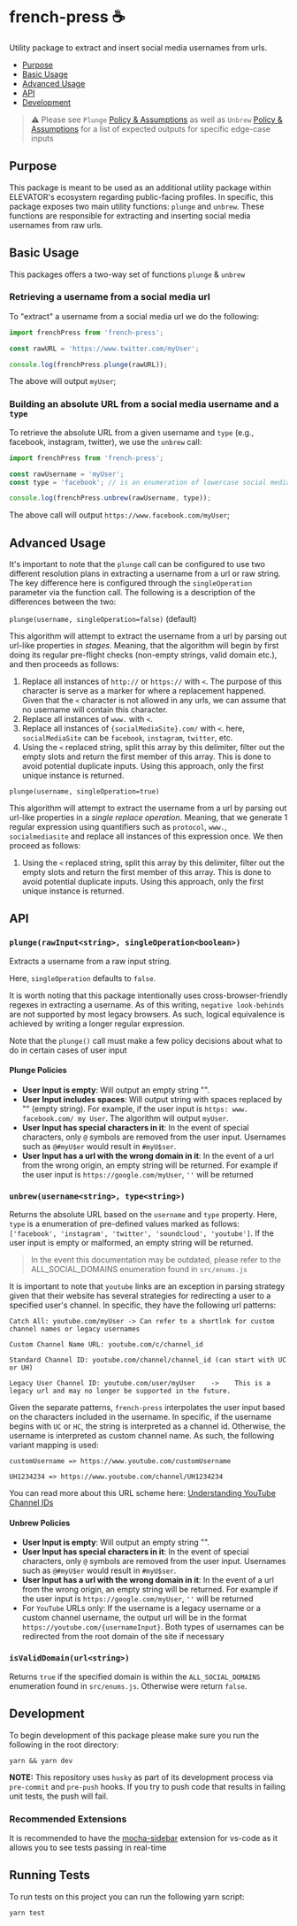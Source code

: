 # french-press ☕️

Utility package to extract and insert social media usernames from urls.

-   [Purpose](#purpose)
-   [Basic Usage](#Basic-Usage)
-   [Advanced Usage](#Advanced-Usage)
-   [API](#API)
-   [Development](#Development)

> ⚠️ Please see `Plunge` [Policy & Assumptions](#plunge-policies) as well as `Unbrew` [Policy & Assumptions](#unbrew-policies) for a list of expected outputs for specific edge-case inputs

## Purpose

This package is meant to be used as an additional utility package within ELEVATOR's ecosystem regarding
public-facing profiles. In specific, this package exposes two main utility functions: `plunge` and `unbrew`. These functions are responsible for extracting and inserting social media usernames from raw urls.

## Basic Usage

This packages offers a two-way set of functions `plunge` & `unbrew`

### Retrieving a username from a social media url

To "extract" a username from a social media url we do the following:

```js
import frenchPress from 'french-press';

const rawURL = 'https://www.twitter.com/myUser';

console.log(frenchPress.plunge(rawURL));
```

The above will output `myUser`;

### Building an absolute URL from a social media username and a `type`

To retrieve the absolute URL from a given username and `type` (e.g., facebook, instagram, twitter), we use the `unbrew` call:

```js
import frenchPress from 'french-press';

const rawUsername = 'myUser';
const type = 'facebook'; // is an enumeration of lowercase social media domains.

console.log(frenchPress.unbrew(rawUsername, type));
```

The above call will output `https://www.facebook.com/myUser`;

## Advanced Usage

It's important to note that the `plunge` call can be configured to use two different resolution plans in extracting a username from a url or raw string. The key difference here is configured through the `singleOperation` parameter via the function call. The following is a description of the differences between the two:

`plunge(username, singleOperation=false)` (default)

This algorithm will attempt to extract the username from a url by parsing out url-like properties in _stages_. Meaning, that the algorithm will begin by first doing its regular pre-flight checks (non-empty strings, valid domain etc.), and then proceeds as follows:

1. Replace all instances of `http://` or `https://` with `<`. The purpose of this character is serve as a marker for where a replacement happened. Given that the `<` character is not allowed in any urls, we can assume that no username will contain this character.
2. Replace all instances of `www.` with `<`.
3. Replace all instances of `{socialMediaSite}.com/` with `<`. here, `socialMediaSite` can be `facebook`, `instagram`, `twitter`, etc.
4. Using the `<` replaced string, split this array by this delimiter, filter out the empty slots and return the first member of this array. This is done to avoid potential duplicate inputs. Using this approach, only the first unique instance is returned.

`plunge(username, singleOperation=true)`

This algorithm will attempt to extract the username from a url by parsing out url-like properties in a _single replace operation_. Meaning, that we generate 1 regular expression using quantifiers such as `protocol`, `www.`, `socialmediasite` and replace all instances of this expression once. We then proceed as follows:

1. Using the `<` replaced string, split this array by this delimiter, filter out the empty slots and return the first member of this array. This is done to avoid potential duplicate inputs. Using this approach, only the first unique instance is returned.

## API

### `plunge(rawInput<string>, singleOperation<boolean>)`

Extracts a username from a raw input string.

Here, `singleOperation` defaults to `false`.

It is worth noting that this package intentionally uses cross-browser-friendly regexes in extracting a username. As of this writing, `negative look-behinds` are not supported by most legacy browsers. As such, logical equivalence is achieved by writing a longer regular expression.

Note that the `plunge()` call must make a few policy decisions about what to do in certain cases of user input

#### Plunge Policies

-   **User Input is empty**: Will output an empty string "".
-   **User Input includes spaces**: Will output string with spaces replaced by "" (empty string). For example, if the user input is `https: www. facebook.com/ my User`. The algorithm will output `myUser`.
-   **User Input has special characters in it**: In the event of special characters, only `@` symbols are removed from the user input. Usernames such as `@#myU$er` would result in `#myU$ser`.
-   **User Input has a url with the wrong domain in it**: In the event of a url from the wrong origin, an empty string will be returned. For example if the user input is `https://google.com/myUser`, `''` will be returned

### `unbrew(username<string>, type<string>)`

Returns the absolute URL based on the `username` and `type` property. Here, `type` is a enumeration of pre-defined values marked as follows: `['facebook', 'instagram', 'twitter', 'soundcloud', 'youtube']`. If the user input is empty or malformed, an empty string will be returned.

> In the event this documentation may be outdated, please refer to the ALL_SOCIAL_DOMAINS enumeration found in `src/enums.js`

It is important to note that `youtube` links are an exception in parsing strategy given that their website has several strategies for redirecting a user to a specified user's channel. In specific, they have the following url patterns:

```
Catch All: youtube.com/myUser -> Can refer to a shortlnk for custom channel names or legacy usernames

Custom Channel Name URL: youtube.com/c/channel_id

Standard Channel ID: youtube.com/channel/channel_id (can start with UC or UH)

Legacy User Channel ID: youtube.com/user/myUser    ->    This is a legacy url and may no longer be supported in the future.
```

Given the separate patterns, `french-press` interpolates the user input based on the characters included in the username. In specific, if the username begins with `UC` or `HC`, the string is interpreted as a channel id. Otherwise, the username is interpreted as custom channel name. As such, the following variant mapping is used:

```
customUsername => https://www.youtube.com/customUsername

UH1234234 => https://www.youtube.com/channel/UH1234234
```

You can read more about this URL scheme here: [Understanding YouTube Channel IDs](https://support.google.com/youtube/answer/6180214?hl=en&ref_topic=9257109)

#### Unbrew Policies

-   **User Input is empty**: Will output an empty string "".
-   **User Input has special characters in it**: In the event of special characters, only `@` symbols are removed from the user input. Usernames such as `@#myU$er` would result in `#myU$ser`.
-   **User Input has a url with the wrong domain in it**: In the event of a url from the wrong origin, an empty string will be returned. For example if the user input is `https://google.com/myUser`, `''` will be returned
-   For `YouTube` URLs only: If the username is a legacy username or a custom channel username, the output url will be in the format `https://youtube.com/{usernameInput}`. Both types of usernames can be redirected from the root domain of the site if necessary

### `isValidDomain(url<string>)`

Returns `true` if the specified domain is within the `ALL_SOCIAL_DOMAINS` enumeration found in `src/enums.js`. Otherwise were return `false`.

## Development

To begin development of this package please make sure you run the following in the root directory:

```
yarn && yarn dev
```

**NOTE:** This repository uses `husky` as part of its development process via `pre-commit` and `pre-push` hooks. If you try to push code that results in failing unit tests, the push will fail.

### Recommended Extensions

It is recommended to have the [mocha-sidebar](https://github.com/maty21/mocha-sidebar) extension for vs-code as it allows you to see tests passing in real-time

## Running Tests

To run tests on this project you can run the following yarn script:

```
yarn test
```
